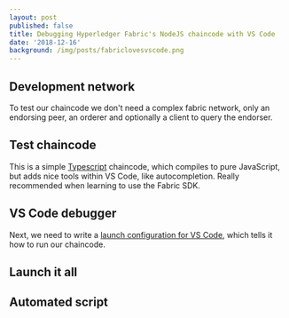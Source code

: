 ```yaml
---
layout: post
published: false
title: Debugging Hyperledger Fabric's NodeJS chaincode with VS Code
date: '2018-12-16'
background: /img/posts/fabriclovesvscode.png
---
```

## Development network

To test our chaincode we don't need a complex fabric network, only an endorsing peer, an orderer and optionally a client to query the endorser.

## Test chaincode

This is a simple [Typescript](https://www.typescriptlang.org/) chaincode, which compiles to pure JavaScript, but adds nice tools within VS Code, like autocompletion. Really recommended when learning to use the Fabric SDK.

## VS Code debugger

Next, we need to write a [launch configuration for VS Code](https://code.visualstudio.com/Docs/editor/debugging), which tells it how to run our chaincode.

## Launch it all

## Automated script


